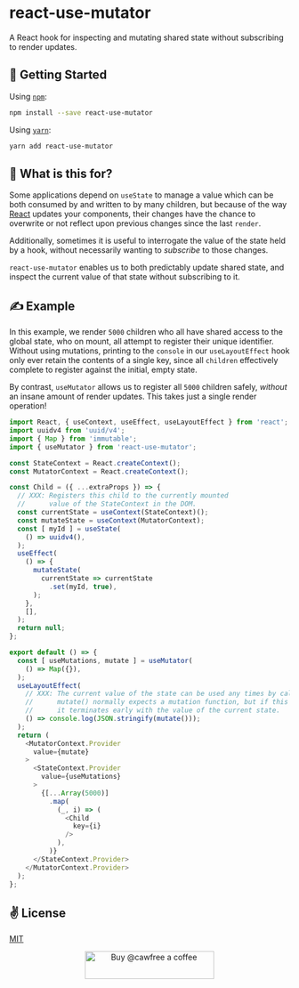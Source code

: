 # react-use-mutator
A React hook for inspecting and mutating shared state without subscribing to render updates.

## 🚀 Getting Started

Using [`npm`]():

```bash
npm install --save react-use-mutator
```

Using [`yarn`]():

```bash
yarn add react-use-mutator
```

## 🤔 What is this for?

Some applications depend on `useState` to manage a value which can be both consumed by and written to by many children, but because of the way [React]() updates your components, their changes have the chance to overwrite or not reflect upon previous changes since the last `render`.

Additionally, sometimes it is useful to interrogate the value of the state held by a hook, without necessarily wanting to _subscribe_ to those changes.

`react-use-mutator` enables us to both predictably update shared state, and inspect the current value of that state without subscribing to it.

## ✍️ Example

In this example, we render `5000` children who all have shared access to the global state, who on mount, all attempt to register their unique identifier. Without using mutations, printing to the `console` in our `useLayoutEffect` hook only ever retain the contents of a single key, since all `children` effectively complete to register against the initial, empty state.

By contrast, `useMutator` allows us to register all `5000` children safely, _without_ an insane amount of render updates. This takes just a single render operation!

```javascript
import React, { useContext, useEffect, useLayoutEffect } from 'react';
import uuidv4 from 'uuid/v4';
import { Map } from 'immutable';
import { useMutator } from 'react-use-mutator';

const StateContext = React.createContext();
const MutatorContext = React.createContext();

const Child = ({ ...extraProps }) => {
  // XXX: Registers this child to the currently mounted
  //      value of the StateContext in the DOM.
  const currentState = useContext(StateContext)();
  const mutateState = useContext(MutatorContext);
  const [ myId ] = useState(
    () => uuidv4(),
  );
  useEffect(
    () => {
      mutateState(
        currentState => currentState
          .set(myId, true),
      );
    },
    [],
  );
  return null;
};

export default () => {
  const [ useMutations, mutate ] = useMutator(
    () => Map({}),
  );
  useLayoutEffect(
    // XXX: The current value of the state can be used any times by calling mutate().
    //      mutate() normally expects a mutation function, but if this is not provided,
    //      it terminates early with the value of the current state.
    () => console.log(JSON.stringify(mutate()));
  );
  return (
    <MutatorContext.Provider
      value={mutate}
    >
      <StateContext.Provider
        value={useMutations}
      >
        {[...Array(5000)]   
          .map(
            (_, i) => (
              <Child
                key={i}
              />
            ),
          )}
      </StateContext.Provider>
    </MutatorContext.Provider>
  );
};

```

## ✌️ License
[MIT](https://opensource.org/licenses/MIT)

<p align="center">
  <a href="https://www.buymeacoffee.com/cawfree">
    <img src="https://cdn.buymeacoffee.com/buttons/default-orange.png" alt="Buy @cawfree a coffee" width="232" height="50" />
  </a>
</p>

